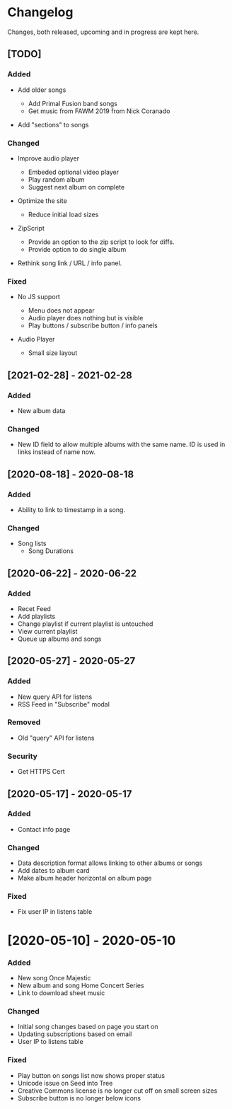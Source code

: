 # Changelog
Changes, both released, upcoming and in progress are kept here.

## [TODO]
### Added
- Add older songs
  - Add Primal Fusion band songs
  - Get music from FAWM 2019 from Nick Coranado

- Add "sections" to songs


### Changed
- Improve audio player
	- Embeded optional video player
  - Play random album
  - Suggest next album on complete

- Optimize the site
  - Reduce initial load sizes

- ZipScript
  - Provide an option to the zip script to look for diffs.
  - Provide option to do single album

- Rethink song link / URL / info panel.

### Fixed
- No JS support
  - Menu does not appear
  - Audio player does nothing but is visible
  - Play buttons / subscribe button / info panels

- Audio Player
  - Small size layout


## [2021-02-28] - 2021-02-28
### Added
- New album data

### Changed
- New ID field to allow multiple albums with the same name. ID is used in links instead of name now.


## [2020-08-18] - 2020-08-18
### Added
- Ability to link to timestamp in a song.

### Changed
- Song lists
  - Song Durations


## [2020-06-22] - 2020-06-22
### Added
- Recet Feed
- Add playlists
- Change playlist if current playlist is untouched
- View current playlist
- Queue up albums and songs


## [2020-05-27] - 2020-05-27
### Added
- New query API for listens
- RSS Feed in "Subscribe" modal

### Removed
- Old "query" API for listens

### Security
- Get HTTPS Cert


## [2020-05-17] - 2020-05-17
### Added
- Contact info page

### Changed
- Data description format allows linking to other albums or songs
- Add dates to album card
- Make album header horizontal on album page

### Fixed
- Fix user IP in listens table


# [2020-05-10] - 2020-05-10
### Added
- New song Once Majestic
- New album and song Home Concert Series
- Link to download sheet music

### Changed
- Initial song changes based on page you start on
- Updating subscriptions based on email
- User IP to listens table

### Fixed
- Play button on songs list now shows proper status
- Unicode issue on Seed into Tree
- Creative Commons license is no longer cut off on small screen sizes
- Subscribe button is no longer below icons


